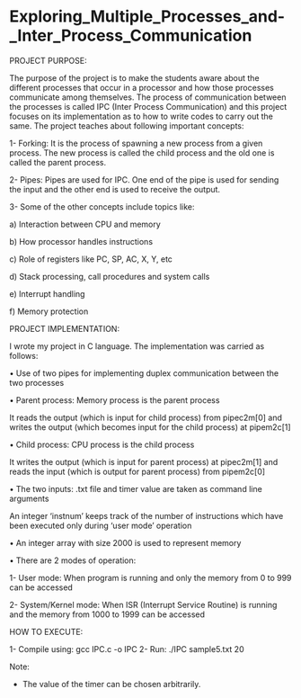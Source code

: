 # Exploring_Multiple_Processes_and-_Inter_Process_Communication

PROJECT PURPOSE:

The purpose of the project is to make the students aware about the different processes that occur in a processor and how those processes communicate among themselves.
The process of communication between the processes is called IPC (Inter Process Communication) and this project focuses on its implementation as to how to write codes to carry out the same.
The project teaches about following important concepts:

1-	Forking: It is the process of spawning a new process from a given process. The new process is called the child process and the old one is called the parent process.

2-	 Pipes: Pipes are used for IPC. One end of the pipe is used for sending the input and the other end is used to receive the output.

3-	Some of the other concepts include topics like:

a)	Interaction between CPU and memory

b)	How processor handles instructions

c)	Role of registers like PC, SP, AC, X, Y, etc

d)	Stack processing, call procedures and system calls

e)	Interrupt handling

f)	Memory protection 


PROJECT IMPLEMENTATION:

I wrote my project in C language. The implementation was carried as follows:

•	Use of two pipes for implementing duplex communication between the two processes

•	Parent process: Memory process is the parent process

It reads the output (which is input for child process) from pipec2m[0] and writes the output (which becomes input for the child process) at pipem2c[1]

•	Child process: CPU process is the child process

It writes the output (which is input for parent process) at pipec2m[1] and reads the input (which is output for parent process) from pipem2c[0]

•	The two inputs: .txt file and timer value are taken as command line arguments

An integer ‘instnum’ keeps track of the number of instructions which have been executed only during ‘user mode’ operation

•	An integer array with size 2000 is used to represent memory

•	There are 2 modes of operation:

1-	User mode: When program is running and only the memory from 0 to 999 can be accessed

2-	System/Kernel mode: When ISR (Interrupt Service Routine) is running and the memory from 1000 to 1999 can be accessed


HOW TO EXECUTE:

1- Compile using:
	gcc IPC.c -o IPC
2- Run:
	./IPC sample5.txt 20

Note:

- The value of the timer can be chosen arbitrarily. 
